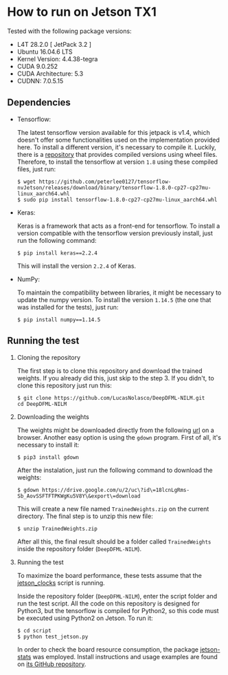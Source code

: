 # How to run on Jetson TX1

Tested with the following package versions:
 
- L4T 28.2.0 [ JetPack 3.2 ]
- Ubuntu 16.04.6 LTS
- Kernel Version: 4.4.38-tegra
- CUDA 9.0.252
- CUDA Architecture: 5.3
- CUDNN: 7.0.5.15

## Dependencies

- Tensorflow:

    The latest tensorflow version available for this jetpack is v1.4, which doesn't offer some functionalities used on the implementation provided here. To install a different version, it's necessary to compile it. Luckily, there is a [repository](https://github.com/peterlee0127/tensorflow-nvJetson) that provides compiled versions using wheel files. Therefore, to install the tensorflow at version `1.8` using these compiled files, just run: 


    ```
    $ wget https://github.com/peterlee0127/tensorflow-nvJetson/releases/download/binary/tensorflow-1.8.0-cp27-cp27mu-linux_aarch64.whl
    $ sudo pip install tensorflow-1.8.0-cp27-cp27mu-linux_aarch64.whl
    ``` 

- Keras:

    Keras is a framework that acts as a front-end for tensorflow. To install a version compatible with the tensorflow version previously install, just run the following command:

    ```
    $ pip install keras==2.2.4
    ```

    This will install the version `2.2.4` of Keras.

- NumPy:

    To maintain the compatibility between libraries, it might be necessary to update the numpy version. To install the version `1.14.5` (the one that was installed for the tests), just run:

    ```
    $ pip install numpy==1.14.5
    ```

## Running the test

1. Cloning the repository

    The first step is to clone this repository and download the trained weights. If you already did this, just skip to the step 3. If you didn't, to clone this repository just run this:

    ```
    $ git clone https://github.com/LucasNolasco/DeepDFML-NILM.git
    cd DeepDFML-NILM
    ```

2. Downloading the weights

    The weights might be downloaded directly from the following [url](https://drive.google.com/file/d/18lcnLgRms-Sb_AovSSFTFTPKWgKu5V8Y/view) on a browser. Another easy option is using the `gdown` program. First of all, it's necessary to install it:

    ```
    $ pip3 install gdown
    ```

    After the instalation, just run the following command to download the weights:

    ```
    $ gdown https://drive.google.com/u/2/uc\?id\=18lcnLgRms-Sb_AovSSFTFTPKWgKu5V8Y\&export\=download
    ``` 

    This will create a new file named `TrainedWeights.zip` on the current directory. The final step is to unzip this new file:

    ```
    $ unzip TrainedWeights.zip
    ```

    After all this, the final result should be a folder called `TrainedWeights` inside the repository folder (`DeepDFML-NILM`).

3. Running the test

    To maximize the board performance, these tests assume that the [jetson_clocks](https://developer.ridgerun.com/wiki/index.php?title=Xavier/JetPack_4.1/Performance_Tuning/Maximizing_Performance#Jetson_Clocks) script is running.

    Inside the repository folder (`DeepDFML-NILM`), enter the script folder and run the test script. All the code on this repository is designed for Python3, but the tensorflow is compiled for Python2, so this code must be executed using Python2 on Jetson. To run it:

    ```
    $ cd script
    $ python test_jetson.py
    ```

    In order to check the board resource consumption, the package [jetson-stats](https://github.com/rbonghi/jetson_stats) was employed. Install instructions and usage examples are found on [its GitHub repository](https://github.com/rbonghi/jetson_stats).